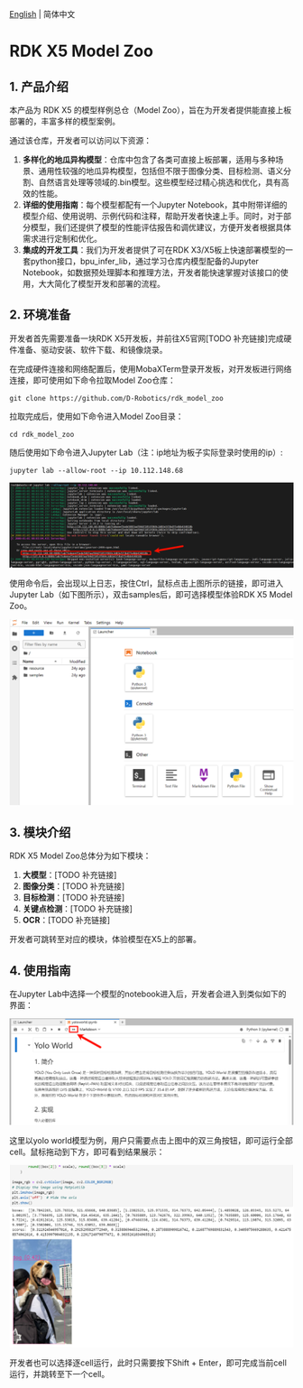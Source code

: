 [English](./README.md) | 简体中文

RDK X5 Model Zoo
=======

## 1. 产品介绍

本产品为 RDK X5 的模型样例总仓（Model Zoo），旨在为开发者提供能直接上板部署的，丰富多样的模型案例。

通过该仓库，开发者可以访问以下资源：
1. **多样化的地瓜异构模型**：仓库中包含了各类可直接上板部署，适用与多种场景、通用性较强的地瓜异构模型，包括但不限于图像分类、目标检测、语义分割、自然语言处理等领域的.bin模型。这些模型经过精心挑选和优化，具有高效的性能。
2. **详细的使用指南**：每个模型都配有一个Jupyter Notebook，其中附带详细的模型介绍、使用说明、示例代码和注释，帮助开发者快速上手。同时，对于部分模型，我们还提供了模型的性能评估报告和调优建议，方便开发者根据具体需求进行定制和优化。
3. **集成的开发工具**：我们为开发者提供了可在RDK X3/X5板上快速部署模型的一套python接口，bpu_infer_lib，通过学习仓库内模型配备的Jupyter Notebook，如数据预处理脚本和推理方法，开发者能快速掌握对该接口的使用，大大简化了模型开发和部署的流程。

## 2. 环境准备

开发者首先需要准备一块RDK X5开发板，并前往X5官网[TODO 补充链接]完成硬件准备、驱动安装、软件下载、和镜像烧录。

在完成硬件连接和网络配置后，使用MobaXTerm登录开发板，对开发板进行网络连接，即可使用如下命令拉取Model Zoo仓库：
```
git clone https://github.com/D-Robotics/rdk_model_zoo
```
拉取完成后，使用如下命令进入Model Zoo目录：
```
cd rdk_model_zoo
```
随后使用如下命令进入Jupyter Lab（注：ip地址为板子实际登录时使用的ip）:
```
jupyter lab --allow-root --ip 10.112.148.68
```
![](resource/imgs/jupyter_start.png)

使用命令后，会出现以上日志，按住Ctrl，鼠标点击上图所示的链接，即可进入Jupyter Lab（如下图所示），双击samples后，即可选择模型体验RDK X5 Model Zoo。

![](resource/imgs/into_jupyter.png)

## 3. 模块介绍

RDK X5 Model Zoo总体分为如下模块：

1. **大模型**：[TODO 补充链接]
2. **图像分类**：[TODO 补充链接]
3. **目标检测**：[TODO 补充链接]
4. **关键点检测**：[TODO 补充链接]
5. **OCR**：[TODO 补充链接]

开发者可跳转至对应的模块，体验模型在X5上的部署。

## 4. 使用指南

在Jupyter Lab中选择一个模型的notebook进入后，开发者会进入到类似如下的界面：

![](resource/imgs/basic_usage.png)

这里以yolo world模型为例，用户只需要点击上图中的双三角按钮，即可运行全部cell。鼠标拖动到下方，即可看到结果展示：

![](resource/imgs/basic_usage_res.png)

开发者也可以选择逐cell运行，此时只需要按下Shift + Enter，即可完成当前cell运行，并跳转至下一个cell。